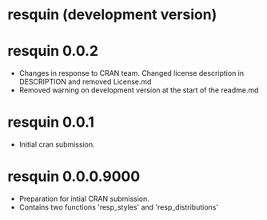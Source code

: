 # resquin (development version)

# resquin 0.0.2
* Changes in response to CRAN team. Changed license description in DESCRIPTION
and removed License.md
* Removed warning on development version at the start of the readme.md

# resquin 0.0.1
* Initial cran submission.

# resquin 0.0.0.9000
* Preparation for intial CRAN submission.
* Contains two functions 'resp_styles' and 'resp_distributions'
